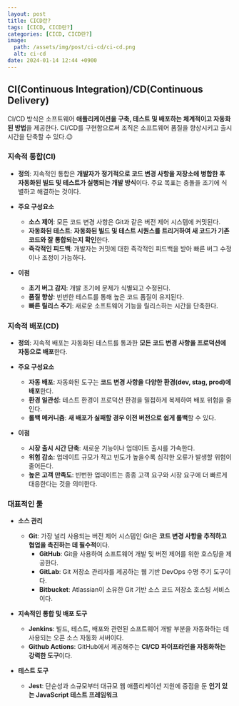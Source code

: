 ```yaml
---
layout: post
title: CICD란?
tags: [CICD, CICD란?]
categories: [CICD, CICD란?]
image:
  path: /assets/img/post/ci-cd/ci-cd.png
  alt: ci-cd
date: 2024-01-14 12:44 +0900
---
```


## CI(Continuous Integration)/CD(Continuous Delivery)

CI/CD 방식은 소프트웨어 **애플리케이션을 구축, 테스트 및 배포하는 체계적이고 자동화된 방법**을 제공한다. CI/CD를 구현함으로써 조직은 소프트웨어 품질을 향상시키고 출시 시간을 단축할 수 있다.😉

### 지속적 통합(CI)

- **정의**: 지속적인 통합은 **개발자가 정기적으로 코드 변경 사항을 저장소에 병합한 후 자동화된 빌드 및 테스트가 실행되는 개발 방식**이다. 주요 목표는 충돌을 조기에 식별하고 해결하는 것이다.

- **주요 구성요소**
  - **소스 제어**: 모든 코드 변경 사항은 Git과 같은 버전 제어 시스템에 커밋된다.
  - **자동화된 테스트**: **자동화된 빌드 및 테스트 시퀀스를 트리거하여 새 코드가 기존 코드와 잘 통합되는지 확인**한다.
  - **즉각적인 피드백**: 개발자는 커밋에 대한 즉각적인 피드백을 받아 빠른 버그 수정이나 조정이 가능하다.
- **이점**
  - **초기 버그 감지**: 개발 초기에 문제가 식별되고 수정된다.
  - **품질 향상**: 빈번한 테스트를 통해 높은 코드 품질이 유지된다.
  - **빠른 릴리스 주기**: 새로운 소프트웨어 기능을 릴리스하는 시간을 단축한다.

### 지속적 배포(CD)

- **정의**: 지속적 배포는 자동화된 테스트를 통과한 **모든 코드 변경 사항을 프로덕션에 자동으로 배포**한다.

- **주요 구성요소**
  - **자동 배포**: 자동화된 도구는 **코드 변경 사항을 다양한 환경(dev, stag, prod)에 배포**한다.
  - **환경 일관성**: 테스트 환경이 프로덕션 환경을 밀접하게 복제하여 배포 위험을 줄인다.
  - **롤백 메커니즘**: **새 배포가 실패할 경우 이전 버전으로 쉽게 롤백**할 수 있다.
- **이점**
  - **시장 출시 시간 단축**: 새로운 기능이나 업데이트 출시를 가속한다.
  - **위험 감소**: 업데이트 규모가 작고 빈도가 높을수록 심각한 오류가 발생할 위험이 줄어든다.
  - **높은 고객 만족도**: 빈번한 업데이트는 종종 고객 요구와 시장 요구에 더 빠르게 대응한다는 것을 의미한다.

### 대표적인 툴

- **소스 관리**

  - **Git**: 가장 널리 사용되는 버전 제어 시스템인 Git은 **코드 변경 사항을 추적하고 협업을 촉진하는 데 필수적**이다.
    - **GitHub**: Git을 사용하여 소프트웨어 개발 및 버전 제어를 위한 호스팅을 제공한다.
    - **GitLab**: Git 저장소 관리자를 제공하는 웹 기반 DevOps 수명 주기 도구이다.
    - **Bitbucket**: Atlassian이 소유한 Git 기반 소스 코드 저장소 호스팅 서비스이다.

- **지속적인 통합 및 배포 도구**

  - **Jenkins**: 빌드, 테스트, 배포와 관련된 소프트웨어 개발 부분을 자동화하는 데 사용되는 오픈 소스 자동화 서버이다.
  - **Github Actions**: GitHub에서 제공해주는 **CI/CD 파이프라인을 자동화하는 강력한 도구**이다.

- **테스트 도구**
  - **Jest**: 단순성과 소규모부터 대규모 웹 애플리케이션 지원에 중점을 둔 **인기 있는 JavaScript 테스트 프레임워크**
